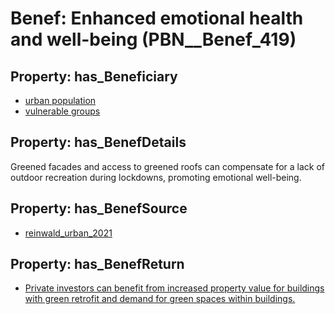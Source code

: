 # Benef: __Enhanced emotional health and well-being__ (PBN__Benef_419)

## Property: has_Beneficiary

* [urban population](../Stakeholder/PBN__Stakeholder_198)
* [vulnerable groups](../Stakeholder/PBN__Stakeholder_115)

## Property: has_BenefDetails

Greened facades and access to greened roofs can compensate for a lack of outdoor recreation during lockdowns, promoting emotional well-being.

## Property: has_BenefSource

* [reinwald_urban_2021](../Article/PBN__Article_83)

## Property: has_BenefReturn

* [Private investors can benefit from increased property value for buildings with green retrofit and demand for green spaces within buildings.](../BenefReturn/PBN__BenefReturn_449)

